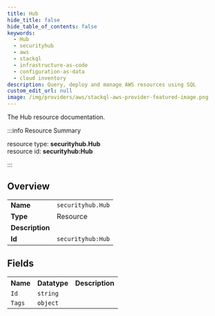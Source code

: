 ```yaml
---
title: Hub
hide_title: false
hide_table_of_contents: false
keywords:
  - Hub
  - securityhub
  - aws
  - stackql
  - infrastructure-as-code
  - configuration-as-data
  - cloud inventory
description: Query, deploy and manage AWS resources using SQL
custom_edit_url: null
image: /img/providers/aws/stackql-aws-provider-featured-image.png
---
```

The Hub resource documentation.

:::info Resource Summary

<div class="row">
<div class="providerDocColumn">
<span>resource type:&nbsp;<b>securityhub.Hub</b></span><br />
<span>resource id:&nbsp;<b>securityhub:Hub</b></span><br />
</div>
</div>

:::

## Overview
<table><tbody>
<tr><td><b>Name</b></td><td><code>securityhub.Hub</code></td></tr>
<tr><td><b>Type</b></td><td>Resource</td></tr>
<tr><td><b>Description</b></td><td></td></tr>
<tr><td><b>Id</b></td><td><code>securityhub:Hub</code></td></tr>
</tbody></table>

## Fields
<table><tbody>
<tr><th>Name</th><th>Datatype</th><th>Description</th></tr>
<tr><td><code>Id</code></td><td><code>string</code></td><td></td></tr><tr><td><code>Tags</code></td><td><code>object</code></td><td></td></tr>
</tbody></table>